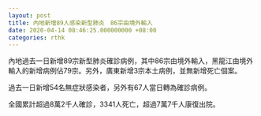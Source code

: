 ```yaml
---
layout: post
title: 內地新增89人感染新型肺炎　86宗由境外輸入
date: 2020-04-14 08:46:25.000000000 +08:00
categories: rthk
---
```


內地過去一日新增89宗新型肺炎確診病例，其中86宗由境外輸入，黑龍江由境外輸入的新增病例佔79宗。另外，廣東新增3宗本土病例，並無新增死亡個案。

過去一日新增54名無症狀感染者，另外有67人當日轉為確診病例。

全國累計超過8萬2千人確診，3341人死亡，超過7萬7千人康復出院。
